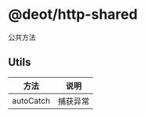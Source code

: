 # @deot/http-shared

公共方法

## Utils

| 方法                          | 说明                                             |
| ---------------------------- | ----------------------------------------------- |
| autoCatch                    | 捕获异常                                         |
